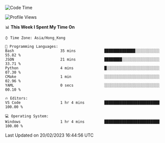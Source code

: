 <!--START_SECTION:waka-->
![Code Time](http://img.shields.io/badge/Code%20Time-28%20hrs%2048%20mins-blue)

![Profile Views](http://img.shields.io/badge/Profile%20Views-5-blue)

📊 **This Week I Spent My Time On** 

```text
⌚︎ Time Zone: Asia/Hong_Kong

💬 Programming Languages: 
Bash                     35 mins             ██████████████░░░░░░░░░░░   55.82 % 
JSON                     21 mins             ████████░░░░░░░░░░░░░░░░░   33.71 % 
Python                   4 mins              █░░░░░░░░░░░░░░░░░░░░░░░░   07.30 % 
CMake                    1 min               ░░░░░░░░░░░░░░░░░░░░░░░░░   02.96 % 
YAML                     0 secs              ░░░░░░░░░░░░░░░░░░░░░░░░░   00.10 % 

🔥 Editors: 
VS Code                  1 hr 4 mins         █████████████████████████   100.00 % 

💻 Operating System: 
Windows                  1 hr 4 mins         █████████████████████████   100.00 % 

```


 Last Updated on 20/02/2023 16:44:56 UTC
<!--END_SECTION:waka-->
